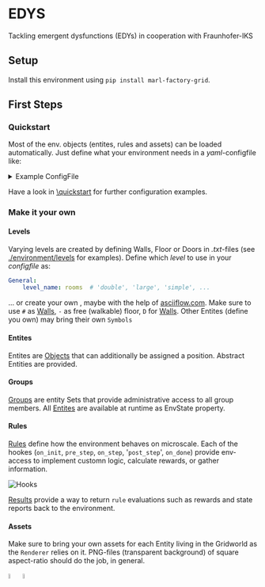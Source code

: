 # EDYS

Tackling emergent dysfunctions (EDYs) in cooperation with Fraunhofer-IKS

## Setup
Install this environment using `pip install marl-factory-grid`.

## First Steps


### Quickstart
Most of the env. objects (entites, rules and assets) can be loaded automatically. 
Just define what your environment needs in a *yaml*-configfile like:

<details><summary>Example ConfigFile</summary>    
    
    # Default Configuration File
    
    General:
      # RNG-seed to sample the same "random" numbers every time, to make the different runs comparable.
      env_seed: 69
      # Individual vs global rewards
      individual_rewards: true
      # The level.txt file to load from marl_factory_grid/levels
      level_name: large
      # View Radius; 0 = full observatbility
      pomdp_r: 3
      # Print all messages and events
      verbose: false
      # Run tests
      tests: false
    
    # Agents section defines the characteristics of different agents in the environment.
    
    # An Agent requires a list of actions and observations.
    # Possible actions: Noop, Charge, Clean, DestAction, DoorUse, ItemAction, MachineAction, Move8, Move4, North, NorthEast, ...
    # Possible observations: All, Combined, GlobalPosition, Battery, ChargePods, DirtPiles, Destinations, Doors, Items, Inventory, DropOffLocations, Maintainers, ...
    # You can use 'clone' as the agent name to have multiple instances with either a list of names or an int specifying the number of clones.
    Agents:
      Wolfgang:
        Actions:
          - Noop
          - Charge
          - Clean
          - DestAction
          - DoorUse
          - ItemAction
          - Move8
        Observations:
          - Combined:
              - Other
              - Walls
          - GlobalPosition
          - Battery
          - ChargePods
          - DirtPiles
          - Destinations
          - Doors
          - Items
          - Inventory
          - DropOffLocations
          - Maintainers
    
    # Entities section defines the initial parameters and behaviors of different entities in the environment.
    # Entities all spawn using coords_or_quantity, a number of entities or coordinates to place them.
    Entities:
      # Batteries: Entities representing power sources for agents.
      Batteries:
        initial_charge: 0.8
        per_action_costs: 0.02
    
      # ChargePods: Entities representing charging stations for Batteries.
      ChargePods:
        coords_or_quantity: 2
    
      # Destinations: Entities representing target locations for agents.
      # - spawn_mode: GROUPED or SINGLE. Determines how destinations are spawned.
      Destinations:
        coords_or_quantity: 1
        spawn_mode: GROUPED
    
      # DirtPiles: Entities representing piles of dirt.
      # - initial_amount: Initial amount of dirt in each pile.
      # - clean_amount: Amount of dirt cleaned in each cleaning action.
      # - dirt_spawn_r_var: Random variation in dirt spawn amounts.
      # - max_global_amount: Maximum total amount of dirt allowed in the environment.
      # - max_local_amount: Maximum amount of dirt allowed in one position.
      DirtPiles:
        coords_or_quantity: 10
        initial_amount: 2
        clean_amount: 1
        dirt_spawn_r_var: 0.1
        max_global_amount: 20
        max_local_amount: 5
    
      # Doors are spawned using the level map.
      Doors:
    
      # DropOffLocations: Entities representing locations where agents can drop off items.
      # - max_dropoff_storage_size: Maximum storage capacity at each drop-off location.
      DropOffLocations:
        coords_or_quantity: 1
        max_dropoff_storage_size: 0
    
      # GlobalPositions.
      GlobalPositions: { }
    
      # Inventories: Entities representing inventories for agents.
      Inventories: { }
    
      # Items: Entities representing items in the environment.
      Items:
        coords_or_quantity: 5
    
      # Machines: Entities representing machines in the environment.
      Machines:
        coords_or_quantity: 2
    
      # Maintainers: Entities representing maintainers that aim to maintain machines.
      Maintainers:
        coords_or_quantity: 1
    
    
    # Rules section specifies the rules governing the dynamics of the environment.
    Rules:
      # Environment Dynamics
      # When stepping over a dirt pile, entities carry a ratio of the dirt to their next position
      EntitiesSmearDirtOnMove:
        smear_ratio: 0.2
      # Doors automatically close after a certain number of time steps
      DoorAutoClose:
        close_frequency: 10
      # Maintainers move at every time step
      MoveMaintainers:
    
      # Respawn Stuff
      # Define how dirt should respawn after the initial spawn
      RespawnDirt:
        respawn_freq: 15
      # Define how items should respawn after the initial spawn
      RespawnItems:
        respawn_freq: 15
    
      # Utilities
      # This rule defines the collision mechanic, introduces a related DoneCondition and lets you specify rewards.
      # Can be omitted/ignored if you do not want to take care of collisions at all.
      WatchCollisions:
        done_at_collisions: false
    
      # Done Conditions
      # Define the conditions for the environment to stop. Either success or a fail conditions.
      # The environment stops when an agent reaches a destination
      DoneAtDestinationReach:
      # The environment stops when all dirt is cleaned
      DoneOnAllDirtCleaned:
      # The environment stops when a battery is discharged
      DoneAtBatteryDischarge:
      # The environment stops when a maintainer reports a collision
      DoneAtMaintainerCollision:
      # The environment stops after max steps
      DoneAtMaxStepsReached:
        max_steps: 500

   </details>

Have a look in [\quickstart](./quickstart) for further configuration examples.

### Make it your own

#### Levels
Varying levels are created by defining Walls, Floor or Doors in *.txt*-files (see [./environment/levels](./environment/levels) for examples).
Define which *level* to use in your *configfile* as: 
```yaml
General:
    level_name: rooms  # 'double', 'large', 'simple', ...
```
... or create your own , maybe with the help of [asciiflow.com](https://asciiflow.com/#/).
Make sure to use `#` as [Walls](marl_factory_grid/environment/entity/wall.py), `-` as free (walkable) floor, `D` for [Walls](./modules/doors/entities.py).
Other Entites (define you own) may bring their own `Symbols`

#### Entites
Entites are [Objects](marl_factory_grid/environment/entity/object.py) that can additionally be assigned a position.
Abstract Entities are provided.

#### Groups
[Groups](marl_factory_grid/environment/groups/objects.py) are entity Sets that provide administrative access to all group members. 
All [Entites](marl_factory_grid/environment/entity/global_entities.py) are available at runtime as EnvState property.


#### Rules
[Rules](marl_factory_grid/environment/entity/object.py) define how the environment behaves on microscale.
Each of the hookes (`on_init`, `pre_step`, `on_step`, '`post_step`', `on_done`) 
provide env-access to implement customn logic, calculate rewards, or gather information.

![Hooks](./images/Hooks_FIKS.png)

[Results](marl_factory_grid/environment/entity/object.py) provide a way to return `rule` evaluations such as rewards and state reports 
back to the environment.
#### Assets
Make sure to bring your own assets for each Entity living in the Gridworld as the `Renderer` relies on it.
PNG-files (transparent background) of square aspect-ratio should do the job, in general.

<img src="/marl_factory_grid/environment/assets/wall.png"  width="5%"> 
<!--suppress HtmlUnknownAttribute -->
<html &nbsp&nbsp&nbsp&nbsp html> 
<img src="/marl_factory_grid/environment/assets/agent/agent.png"  width="5%">



